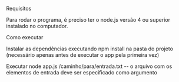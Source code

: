 Requisitos


Para rodar o programa, é preciso ter o node.js versão 4 ou superior instalado no computador.

Como executar


Instalar as dependências executando npm install na pasta do projeto (necessário apenas antes de executar o app pela primeira vez)

Executar node app.js /caminho/para/entrada.txt -- o arquivo com os elementos de entrada deve ser especificado como argumento
